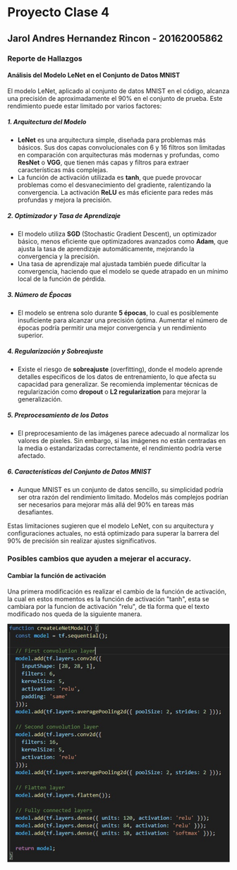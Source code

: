 # Proyecto Clase 4
## Jarol Andres Hernandez Rincon - 20162005862
### Reporte de Hallazgos

#### Análisis del Modelo LeNet en el Conjunto de Datos MNIST

El modelo LeNet, aplicado al conjunto de datos MNIST en el código, alcanza una precisión de aproximadamente el 90% en el conjunto de prueba. Este rendimiento puede estar limitado por varios factores:

##### 1. Arquitectura del Modelo
- **LeNet** es una arquitectura simple, diseñada para problemas más básicos. Sus dos capas convolucionales con 6 y 16 filtros son limitadas en comparación con arquitecturas más modernas y profundas, como **ResNet** o **VGG**, que tienen más capas y filtros para extraer características más complejas.
- La función de activación utilizada es **tanh**, que puede provocar problemas como el desvanecimiento del gradiente, ralentizando la convergencia. La activación **ReLU** es más eficiente para redes más profundas y mejora la precisión.

##### 2. Optimizador y Tasa de Aprendizaje
- El modelo utiliza **SGD** (Stochastic Gradient Descent), un optimizador básico, menos eficiente que optimizadores avanzados como **Adam**, que ajusta la tasa de aprendizaje automáticamente, mejorando la convergencia y la precisión.
- Una tasa de aprendizaje mal ajustada también puede dificultar la convergencia, haciendo que el modelo se quede atrapado en un mínimo local de la función de pérdida.

##### 3. Número de Épocas
- El modelo se entrena solo durante **5 épocas**, lo cual es posiblemente insuficiente para alcanzar una precisión óptima. Aumentar el número de épocas podría permitir una mejor convergencia y un rendimiento superior.

##### 4. Regularización y Sobreajuste
- Existe el riesgo de **sobreajuste** (overfitting), donde el modelo aprende detalles específicos de los datos de entrenamiento, lo que afecta su capacidad para generalizar. Se recomienda implementar técnicas de regularización como **dropout** o **L2 regularization** para mejorar la generalización.

##### 5. Preprocesamiento de los Datos
- El preprocesamiento de las imágenes parece adecuado al normalizar los valores de píxeles. Sin embargo, si las imágenes no están centradas en la media o estandarizadas correctamente, el rendimiento podría verse afectado.

##### 6. Características del Conjunto de Datos MNIST
- Aunque MNIST es un conjunto de datos sencillo, su simplicidad podría ser otra razón del rendimiento limitado. Modelos más complejos podrían ser necesarios para mejorar más allá del 90% en tareas más desafiantes.

Estas limitaciones sugieren que el modelo LeNet, con su arquitectura y configuraciones actuales, no está optimizado para superar la barrera del 90% de precisión sin realizar ajustes significativos.

### Posibles cambios que ayuden a mejerar el accuracy.

#### Cambiar la función de activación

Una primera modificación es realizar el cambio de la función de activación, la cual en estos momentos es la función de activación "tanh", esta se cambiara por la funcion de activación "relu", de tla forma que el texto modificado nos queda de la siguiente manera.

![Cambio de la función de activación](imagenes/relu.jpg)
